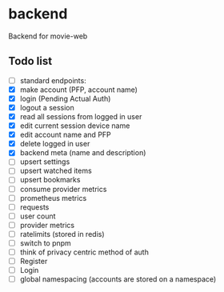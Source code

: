 # backend
Backend for movie-web

## Todo list
 - [ ] standard endpoints:
  - [X] make account (PFP, account name)
  - [X] login (Pending Actual Auth)
  - [X] logout a session
  - [X] read all sessions from logged in user
  - [X] edit current session device name
  - [X] edit account name and PFP
  - [X] delete logged in user
  - [X] backend meta (name and description)
  - [ ] upsert settings
  - [ ] upsert watched items
  - [ ] upsert bookmarks
  - [ ] consume provider metrics
 - [ ] prometheus metrics
  - [ ] requests
  - [ ] user count
  - [ ] provider metrics
 - [ ] ratelimits (stored in redis)
 - [ ] switch to pnpm
 - [ ] think of privacy centric method of auth
  - [ ] Register
  - [ ] Login
 - [ ] global namespacing (accounts are stored on a namespace)
